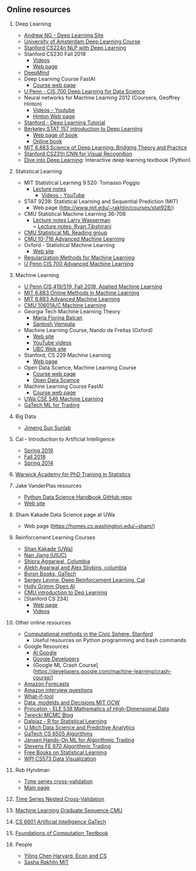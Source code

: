 ## Online resources 

1. Deep Learning  
     + [Andrew NG - Deep Learning Site](https://www.deeplearning.ai)
     + [University of Amsterdam Deep Learning Course](https://uvadlc.github.io)
     + [Stanford CS224n NLP with Deep Learning](https://web.stanford.edu/class/cs224n)
     + Stanford CS230 Fall 2018
          - [Videos](https://www.youtube.com/watch?v=PySo_6S4ZAg&list=PLoROMvodv4rOABXSygHTsbvUz4G_YQhOb)
          - [Web page](https://cs230.stanford.edu)
     + [DeepMind](https://deepmind.com)
     + Deep Learning Course FastAI
          + [Course web page](http://course18.fast.ai/index.html)
     + [U Penn - CIS 700 Deep Learning for Data Science](https://www.seas.upenn.edu/~cis700dl/index.html)
     + Neural networks for Machine Learning 2012 (Coursera, Geoffrey Hinton)  
          + [Videos - Youtube](https://www.youtube.com/playlist?list=PLoRl3Ht4JOcdU872GhiYWf6jwrk_SNhz9)
          + [Hinton Web page](http://www.cs.toronto.edu/~hinton/)
     + [Stanford - Deep Learning Tutorial](http://ufldl.stanford.edu/)
     + [Berkeley STAT 157 introduction to Deep Learning](https://courses.d2l.ai/berkeley-stat-157/index.html)     
          + [Web page of book](d2l.ai)
          + [Online book](numpy.d2l.ai)
     + [MIT 6.883 Science of Deep Learning: Bridging Theory and Practice](https://stellar.mit.edu/S/course/6/sp18/6.883/index.html)
     + [Stanford CS231n CNN for Visual Recognition](http://cs231n.stanford.edu/)
     + [Dive into Deep Learning](https://d2l.ai/): Interactive deep learning textbook (Python)

2.   Statistical Learning  
     + MIT Statistical Learning 9.520: Tomasso Poggio  
          - [Lecture notes](http://www.mit.edu/~9.520/fall18/)  
              - [Videos - YouTube](https://www.youtube.com/watch?list=PLyGKBDfnk-iCXhuP9W-BQ9q2RkEIA5I5f&v=Q5itLKscYTA)
     + STAT 9238: Statistical Learning and Sequential Prediction (MIT) 
          + Web page (http://www.mit.edu/~rakhlin/courses/stat928/)              
     + CMU Statistical Machine Learning 36-708  
          - [Lecture notes Larry Wasserman](http://www.stat.cmu.edu/~larry/=sml/)  
          = [Lecture notes: Ryan Tibshirani](http://www.stat.cmu.edu/~ryantibs/statml/)
     + [CMU Statistical ML Reading group](http://statml.cs.cmu.edu/)
     + [CMU 10-716 Advanced Machine Learning](http://www.cs.cmu.edu/~pradeepr/716/)
     + Oxford - Statistical Machine Learning  
          + [Web site](http://www.stats.ox.ac.uk/~palamara/teaching/SML18/SML18.html)
     + [Regularization Methods for Machine Learning](http://lcsl.mit.edu/courses/master/RegML/)
     + [U Penn CIS 700 Advanced Machine Learning](https://www.seas.upenn.edu/~cis700dr/Spring19/)

3.   Machine Learning  
     + [U Penn CIS 419/519, Fall 2018, Applied Machine Learning](https://www.seas.upenn.edu/~cis519/fall2018/)
     + [MIT 6.883 Online Methods in Machine Learning](http://www.mit.edu/~rakhlin/6.883/)
     + [MIT 6.883 Advanced Machine Learning](http://people.csail.mit.edu/stefje/fall15/index.html)
     + [CMU 10601A/C Machine Learning](https://www.cs.cmu.edu/~roni/10601/)
     + Georgia Tech Machine Learning Theory  
          + [Maria Florina Balcan](http://www.cs.cmu.edu/~ninamf/ML13/index.html)  
          + [Santosh Vempala](https://cs7545.wordpress.com/)
     + Machine Learning Course, Nando de Freitas (Oxford)  
          + [Web site](https://www.cs.ox.ac.uk/people/nando.defreitas/machinelearning/)
          + [YouTube videos](https://www.youtube.com/user/ProfNandoDF)
          + [UBC Web site](https://www.cs.ubc.ca/~nando/)
     + Stanford, CS 229 Machine Learning
          + [Web page](http://cs229.stanford.edu/)
     + Open Data Science, Machine Learning Course  
          + [Course web page](https://mlcourse.ai/)
          + [Open Data Science](https://ods.ai/en/)
     + Machine Learning Course FastAI
          + [Course web page](http://course18.fast.ai/ml.html)
     + [UWa CSE 546 Machine Learning](https://courses.cs.washington.edu/courses/cse546/18au/)
     + [GaTech ML for Trading](https://quantsoftware.gatech.edu)
 
4.   Big Data  
     + [Jimeng Sun Sunlab](https://sunlab.org)

5.   Cal - Introduction to Artificial Intelligence  
     + [Spring 2019](https://inst.eecs.berkeley.edu/~cs188/sp19/)
     + [Fall 2018](https://inst.eecs.berkeley.edu/~cs188/fa18/)
     + [Spring 2014](http://ai.berkeley.edu/lecture_videos.html)
     
6.   [Warwick Academy for PhD Training in Statistics](https://warwick.ac.uk/fac/sci/statistics/apts/)

7.   Jake VanderPlas resources  
     + [Python Data Science Handbook GitHub repo](https://github.com/jakevdp)  
     + [Web site](http://vanderplas.com/)
    
8.  Sham Kakade Data Science page at UWa  
     + Web page (https://homes.cs.washington.edu/~sham/)
     
9. Reinforcement Learning Courses  
     + [Shan Kakade (UWa)](https://courses.cs.washington.edu/courses/cse599m/19sp/)
     + [Nan Jiang (UIUC)](https://nanjiang.cs.illinois.edu/cs598/)
     + [Shipra Aggarwal, Columbia](https://ieor8100.github.io/rl/)  
     + [Alekh Agarwal and Alex Slivkins, columbia](http://alekhagarwal.net/bandits_and_rl/)
     + [Byron Books, GaTech](https://www.cc.gatech.edu/~bboots3/ACRL-Spring2019/)
     + [Sergey Levine, Deep Reinforcement Learning, Cal](http://rail.eecs.berkeley.edu/deeprlcourse/)
     + [Holly Grimm Open AI](https://hollygrimm.com/syllabus_rl)
     + [CMU introduction to Dep Learning](http://deeplearning.cs.cmu.edu/)
     + [Stanford CS 234]
         - [Web page](https://web.stanford.edu/class/cs234/assignments.html)        
         - [Videos](https://www.youtube.com/playlist?list=PLoROMvodv4rOSOPzutgyCTapiGlY2Nd8u)

10.  Other online resources  
     + [Computational methods in the Civic Sphere, Stanford](http://www.compciv.org/)  
          - Useful resources on Python programming and bash commands
     + Google Resources  
          + [AI Google](http://ai.google)
          + [Google Developers](https://developers.google.com)
          + {Google ML Crash Course](https://developers.google.com/machine-learning/crash-course/)
     + [Amazon Forecasts](https://aws.amazon.com/forecast/features)
     + [Amazon interview questions](https://www.interviewbit.com/amazon-interview-questions/)     
     + [What-if-tool](https://pair-code.github.io/what-if-tool/index.html)
     + [Data, modelds and Decisions MIT OCW](https://ocw.mit.edu/courses/sloan-school-of-management/15-060-data-models-and-decisions-fall-2014/)
     + [Princeton - ELE 538 Mathematics of High-Dimensional Data](http://www.princeton.edu/~yc5/ele538_math_data/index.html)
     + [Twiecki MCMC Blog](https://twiecki.io/)
     + [Dalpiaz - R for Statistical Learning](https://daviddalpiaz.github.io/r4sl/)
     + [U Mich Data Science and Predictive Analytics](http://www.socr.umich.edu/people/dinov/2017/Spring/DSPA_HS650/)
     + [GaTech CS 6505 Algorithms](https://cs6505.wordpress.com/)
     + [Jansen Hands-On ML for Algorithmic Trading](https://github.com/stefan-jansen/machine-learning-for-trading)
     + [Stevens FE 670 Algorithmic Trading](https://web.stevens.edu/hfslwiki/index.php?title=FE670_Algorithmic_Trading_Strategies)
     + [Free Books on Statistical Learning](https://www.r-bloggers.com/free-books-on-statistical-learning/)
     + [WPI CS573 Data Visualization](https://canvas.wpi.edu/courses/11859)

12.  Rob Hyndman  
     + [Time series cross-validation](https://robjhyndman.com/hyndsight/tscv/)
     + [Main page](https://robjhyndman.com/)

13.  [Time Series Nested Cross-Validation](https://towardsdatascience.com/time-series-nested-cross-validation-76adba623eb9)

14.  [Machine Learning Graduate Sequence CMU](https://www.ml.cmu.edu/academics/ml-core.html)

15.  [CS 6601 Artificial Intelligence GaTech](https://www.cc.gatech.edu/~thad/6601-gradAI-fall2015/CS6601.html)

16.  [Foundations of Computation Textbook](https://math.hws.edu)

17.  People  
     + [Yiling Chen Harvard, Econ and CS](https://yiling.seas.harvard.edu/)
     + [Sasha Rakhlin MIT](http://www.mit.edu/~rakhlin/)


     
      

     
 


 
     
